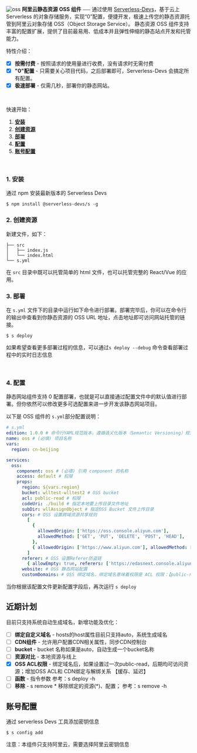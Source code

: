 ![oss](https://img.alicdn.com/imgextra/i4/O1CN01ws7Hju1PU8fFY52Cq_!!6000000001843-0-tps-2608-1000.jpg)
**阿里云静态资源 OSS 组件** ⎯⎯⎯ 通过使用 [Serverless-Devs](https://github.com/devsapp)，基于云上 Serverless 的对象存储服务，实现“0”配置，便捷开发，极速上传您的静态资源托管到阿里云对象存储 OSS（Object Storage Service）。
静态资源 OSS 组件支持丰富的配置扩展，提供了目前最易用、低成本并且弹性伸缩的静态站点开发和托管能力。
<br/>

特性介绍：

- [x] **按需付费** - 按照请求的使用量进行收费，没有请求时无需付费
- [x] **"0"配置** - 只需要关心项目代码，之后部署即可，Serverless-Devs 会搞定所有配置。
- [x] **极速部署** - 仅需几秒，部署你的静态网站。

<br/>

快速开始：

1. [**安装**](#1-安装)
2. [**创建资源**](#2-创建)
3. [**部署**](#3-部署)
4. [**配置**](#4-配置)
5. [**账号配置**](#账号配置)

&nbsp;

### 1. 安装

通过 npm 安装最新版本的 Serverless Devs

```
$ npm install @serverless-devs/s -g
```

### 2. 创建资源

新建文件，如下：

```
├── src
│   ├── index.js
│   └── index.html
└── s.yml

```

在 `src` 目录中既可以托管简单的 html 文件，也可以托管完整的 React/Vue 的应用。

### 3. 部署

在 `s.yml` 文件下的目录中运行如下命令进行部署。部署完毕后，你可以在命令行的输出中查看到你静态资源的 OSS URL 地址，点击地址即可访问网站托管的链接。

```
$ s deploy
```

如果希望查看更多部署过程的信息，可以通过`s deploy --debug` 命令查看部署过程中的实时日志信息

<br/>

### 4. 配置

静态网站组件支持 0 配置部署，也就是可以直接通过配置文件中的默认值进行部署。但你依然可以修改更多可选配置来进一步开发该静态网站项目。

以下是 OSS 组件的 `s.yml`部分配置说明：

```yml
# s.yml
edition: 1.0.0 # 命令行YAML规范版本，遵循语义化版本（Semantic Versioning）规范
name: oss # (必填) 项目名称
vars:
  region: cn-beijing

services:
  oss:
    component: oss # (必填) 引用 component 的名称
    access: default # 权限
    props:
      region: ${vars.region} 
      bucket: wlltest-wlltest2 # OSS bucket
      acl: public-read # 权限
      codeUri: ./build # 指定本地要上传目录文件地址
      subDir: wllAssignObject # 指定OSS Bucket 文件上传目录
      cors: # OSS 设置跨域资源共享规则
        [
          {
            allowedOrigin: ['https://oss.console.aliyun.com'],
            allowedMethod: ['GET', 'PUT', 'DELETE', 'POST', 'HEAD'],
          },
          { allowedOrigin: ['https://www.aliyun.com'], allowedMethod: ['GET'] },
        ]
      referer: # OSS 设置Referer防盗链
        { allowEmpty: true, referers: ['https://edasnext.console.aliyun.com'] }
      website: # OSS 静态网站配置
      customDomains: # OSS 绑定域名，绑定域名意味着权限是 ACL 权限：【public-read】
```

当你根据该配置文件更新配置字段后，再次运行 `s deploy` 



## 近期计划
目前只支持系统自动生成域名，新增功能及优化：

- [ ] **绑定自定义域名** - hosts的host属性目前只支持auto，系统生成域名
- [ ] **CDN组件** - 允许用户配置CDN相关属性，同步CDN控制台
- [ ] **bucket** - bucket 名称如果是auto，自动生成一个bucket名称
- [ ] **资源对比** - 本地资源与线上
- [x] **OSS ACL权限** - 绑定域名后，如果设置过一次public-read，后期均可访问资源；增加OSS ACL和 CDN绑定与解绑关系 【缓存、延迟】 
- [ ] **函数** - 指令参数 参考：s deploy -h
- [ ] **移除** - s remove * 移除绑定的资源(*)、配置； 参考：s remove -h

## 账号配置

通过 serverless Devs 工具添加密钥信息

```
$ s config add
```

注意：本组件只支持阿里云，需要选择阿里云密钥信息
